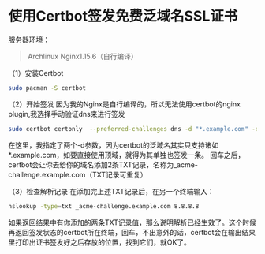 # 使用Certbot签发免费泛域名SSL证书


服务器环境：



> Archlinux
> Nginx1.15.6（自行编译）

（1）安装Certbot
```bash
sudo pacman -S certbot
```
（2）开始签发
因为我的Nginx是自行编译的，所以无法使用certbot的nginx plugin,我选择手动验证dns来进行签发
```bash
sudo certbot certonly  --preferred-challenges dns -d "*.example.com" -d example.com --manual
```
在这里，我指定了两个-d参数，因为certbot的泛域名其实只支持诸如*.example.com，如要直接使用顶域，就得为其单独也签发一条。
回车之后，certbot会让你去给你的域名添加2条TXT记录，名称为_acme-challenge.example.com（TXT记录可重复）

（3）检查解析记录
在添加完上述TXT记录后，在另一个终端输入：

```bash
nslookup -type=txt _acme-challenge.example.com 8.8.8.8
```
如果返回结果中有你添加的两条TXT记录值，那么说明解析已经生效了。这个时候再返回签发状态的certbot所在终端，回车，不出意外的话，certbot会在输出结果里打印出证书签发好之后存放的位置，找到它们，就OK了。
